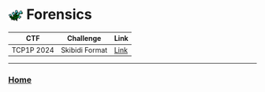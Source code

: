 # <img style="vertical-align:middle" src="/Assets/flaxa_zoom.png" width="30"  alt=""/> Forensics

| CTF        | Challenge      | Link                                         |
| ---------- | -------------- | -------------------------------------------- |
| TCP1P 2024 | Skibidi Format | [Link](TCP1P%202024%20-%20Skibidi%20Format/) |

---
### [Home](/)
